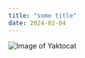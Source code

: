 ```yaml
---
title: "some title"
date: 2024-02-04
---
```


![Image of Yaktocat](https://octodex.github.com/images/yaktocat.png)
